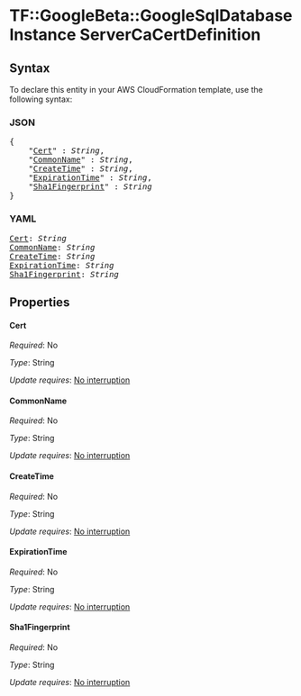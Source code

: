 # TF::GoogleBeta::GoogleSqlDatabaseInstance ServerCaCertDefinition

## Syntax

To declare this entity in your AWS CloudFormation template, use the following syntax:

### JSON

<pre>
{
    "<a href="#cert" title="Cert">Cert</a>" : <i>String</i>,
    "<a href="#commonname" title="CommonName">CommonName</a>" : <i>String</i>,
    "<a href="#createtime" title="CreateTime">CreateTime</a>" : <i>String</i>,
    "<a href="#expirationtime" title="ExpirationTime">ExpirationTime</a>" : <i>String</i>,
    "<a href="#sha1fingerprint" title="Sha1Fingerprint">Sha1Fingerprint</a>" : <i>String</i>
}
</pre>

### YAML

<pre>
<a href="#cert" title="Cert">Cert</a>: <i>String</i>
<a href="#commonname" title="CommonName">CommonName</a>: <i>String</i>
<a href="#createtime" title="CreateTime">CreateTime</a>: <i>String</i>
<a href="#expirationtime" title="ExpirationTime">ExpirationTime</a>: <i>String</i>
<a href="#sha1fingerprint" title="Sha1Fingerprint">Sha1Fingerprint</a>: <i>String</i>
</pre>

## Properties

#### Cert

_Required_: No

_Type_: String

_Update requires_: [No interruption](https://docs.aws.amazon.com/AWSCloudFormation/latest/UserGuide/using-cfn-updating-stacks-update-behaviors.html#update-no-interrupt)

#### CommonName

_Required_: No

_Type_: String

_Update requires_: [No interruption](https://docs.aws.amazon.com/AWSCloudFormation/latest/UserGuide/using-cfn-updating-stacks-update-behaviors.html#update-no-interrupt)

#### CreateTime

_Required_: No

_Type_: String

_Update requires_: [No interruption](https://docs.aws.amazon.com/AWSCloudFormation/latest/UserGuide/using-cfn-updating-stacks-update-behaviors.html#update-no-interrupt)

#### ExpirationTime

_Required_: No

_Type_: String

_Update requires_: [No interruption](https://docs.aws.amazon.com/AWSCloudFormation/latest/UserGuide/using-cfn-updating-stacks-update-behaviors.html#update-no-interrupt)

#### Sha1Fingerprint

_Required_: No

_Type_: String

_Update requires_: [No interruption](https://docs.aws.amazon.com/AWSCloudFormation/latest/UserGuide/using-cfn-updating-stacks-update-behaviors.html#update-no-interrupt)

